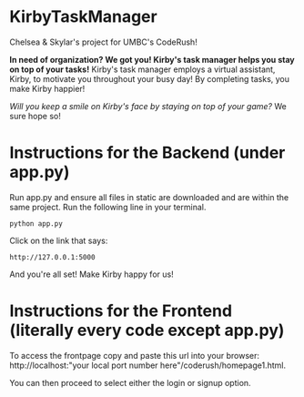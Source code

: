 # KirbyTaskManager
Chelsea &amp; Skylar's project for UMBC's CodeRush!

**In need of organization? We got you! Kirby's task manager helps you stay on top of your tasks!**
Kirby's task manager employs a virtual assistant, Kirby, to motivate you throughout your busy day! By completing tasks, you make Kirby happier!

*Will you keep a smile on Kirby's face by staying on top of your game?*
We sure hope so!

# Instructions for the Backend (under app.py)
Run app.py and ensure all files in static are downloaded and are within the same project. Run the following line in your terminal.
```
python app.py
```
Click on the link that says:
```
http://127.0.0.1:5000
```
And you're all set! Make Kirby happy for us!


# Instructions for the Frontend (literally every code except app.py)

To access the frontpage copy and paste this url into your browser: http://localhost:"your local port number here"/coderush/homepage1.html.

You can then proceed to select either the login or signup option.
